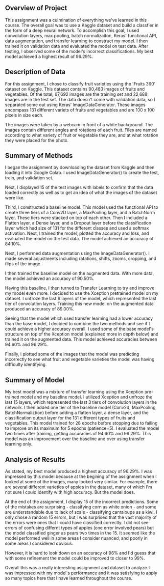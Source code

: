## Overview of Project
This assignment was a culmination of everything we've learned in this course. The overall goal was to use a Kaggle dataset and build a classfier in the form of a deep neural network. To accomplish this goal, I used convolution layers, max pooling, batch normalizaiton, Keras' functional API, data augmentation, and transfer learning to construct my model. I then trained it on validation data and evaluated the model on test data. After testing, I observed some of the model's incorrect classifications. My best model achieved a highest result of 96.29%.

## Description of Data
For this assignment, I chose to classify fruit varieties using the 'Fruits 360' dataset on Kaggle. This dataset contains 90,483 images of fruits and vegetables. Of the total, 67,692 images are the training set and 22,688 images are in the test set. The data doesn't come with validation data, so I separated some out using Keras' ImageDataGenerator. These images encompass 131 different variets of fruits and vegetables and are 100 x 100 pixels in size each.

The images were taken by a webcam in front of a white background. The images contain different angles and rotations of each fruit. Files are named according to what variety of fruit or vegetable they are, and at what rotation they were placed for the photo.

## Summary of Methods
I began the assignment by downloading the dataset from Kaggle and then loading it into Google Colab. I used ImageDataGenerator() to create the test, train, and validation set.

Next, I displayed 15 of the test images with labels to confirm that the data loaded correctly as well as to get an idea of what the images of the dataset were like.

Third, I constructed a baseline model. This model used the functional API to create three tiers of a Conv2D layer, a MaxPooling layer, and a BatchNorm layer. These tiers were stacked on top of each other. Then I included a Flatten layer, a Dense layer, and a Dropout layer before the classification layer which had size of 131 for the different classes and used a softmax activation. Next, I trained the model, plotted the accuracy and loss, and evaluated the model on the test data. The model achieved an accuracy of 84.10%.

Next, I performed data augmentation using the ImageDataGenerator(). I made several adjustments including ratations, shifts, zooms, cropping, and flips of the image.

I then trained the baseline model on the augmented data. With more data, the model achieved an accuracy of 90.50%.

Having this baseline, I then turned to Transfer Learning to try and improve my model even more. I decided to use the Xception pretrained model on my dataset. I unfroze the last 6 layers of the model, which represented the last tier of convolution layers. Training this new model on the augmented data produced an accuracy of 89.00%.

Seeing that the model which used transfer learning had a lower accuracy than the base model, I decided to combine the two methods and see if I could achieve a higher accuracy overall. I used some of the base model's structure on top of the Xception model (explained more in depth below) and trained it on the augmented data. This model achieved accuracies between 94.60% and 96.29%.

Finally, I plotted some of the images that the model was predicting incorrectly to see what fruit and vegetable varieties the model was having difficulty identifying.

## Summary of Model
My best model was a mixture of transfer learning using the Xception pre-trained model and my baseline model. I utilized Xception and unfroze the last 15 layers, which represented the last 3 tiers of convolution layers in the network. I then added one tier of the baseline model (Conv2d, MaxPooling, BatchNormaliztion) before adding a flatten layer, a dense layer, and the classification output layer for the 131 different types of fruits and vegetables. This model trained for 28 epochs before stopping due to failing to improve on its maximum for 5 epochs (patience=5). I evaluated the model two times after training, getting accuracies of 94.60% and 96.29%. This model was an improvement over the baseline and over using transfer learning only.

## Analysis of Results
As stated, my best model produced a highest accuracy of 96.29%. I was impressed by this model because at the begining of the assignment when I looked at some of the images, many looked very similar. For example, there are several different varieties of apples in the dataset, many of which I'm not sure I could identify with high accuracy. But the model does.

At the end of the assignment, I display 15 of the incorrect predictions. Some of the mistakes are surprising - classifying corn as white onion - and some are understandable due to lack of scale - classifying cantaloupe as a kiwi. I only chose a random 15 errors, but I was surprised that the vast majority of the errors were ones that I could have classified correctly. I did not see errors of confusing differnt types of apples (one error involved pears) but the model classified ginger as pears two times in the 15. It seemed like the model performed well in some areas I consider nuanced, and poorly in some areas I considered obvious.

However, it is hard to look down on an accuracy of 96% and I'd guess that with some refinement the model could be improved to closer to 99%.

Overall this was a really interesting assignment and dataset to analyze. I was impressed with my model's performance and it was satisfying to apply so many topics here that I have learned throughout the course.
